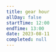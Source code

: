 ```yaml
---
title: gear hour
allDay: false
startTime: 12:00
endTime: 13:00
date: 2023-08-11
completed: null
---
```

